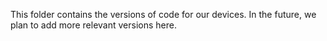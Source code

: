 This folder contains the versions of code for our devices. In the future, we plan to add more relevant versions here.
